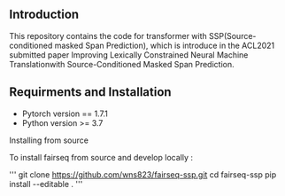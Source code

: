 ## Introduction
This repository contains the code for transformer with SSP(Source-conditioned masked Span Prediction), which is introduce in the ACL2021 submitted paper Improving Lexically Constrained Neural Machine Translationwith Source-Conditioned Masked Span Prediction.

## Requirments and Installation
- Pytorch version == 1.7.1
- Python version >= 3.7

Installing from source

To install fairseq from source and develop locally :

'''
git clone https://github.com/wns823/fairseq-ssp.git
cd fairseq-ssp
pip install --editable .
'''
